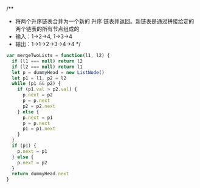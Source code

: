 /**
 * 将两个升序链表合并为一个新的 升序 链表并返回。新链表是通过拼接给定的两个链表的所有节点组成的
 * 输入：1->2->4, 1->3->4
 * 输出：1->1->2->3->4->4
 */

```js
var mergeTwoLists = function(l1, l2) {
  if (l1 === null) return l2
  if (l2 === null) return l1
  let p = dummyHead = new ListNode()
  let p1 = l1, p2 = l2
  while (p1 && p2) {
    if (p1.val > p2.val) {
      p.next = p2
      p = p.next
      p2 = p2.next
    } else {
      p.next = p1
      p = p.next
      p1 = p1.next
    }
  }
  if (p1) {
    p.next = p1
  } else {
    p.next = p2
  }
  return dummyHead.next
}

```